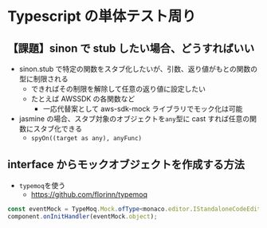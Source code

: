 # Typescript の単体テスト周り

## 【課題】sinon で stub したい場合、どうすればいい

- sinon.stub で特定の関数をスタブ化したいが、引数、返り値がもとの関数の型に制限される
  - できればその制限を解除して任意の返り値に設定したい
  - たとえば AWSSDK の各関数など
    - 一応代替案として aws-sdk-mock ライブラリでモック化は可能
- jasmine の場合、スタブ対象のオブジェクトを`any`型に cast すれば任意の関数にスタブ化できる
  - `spyOn((target as any), anyFunc)`

## interface からモックオブジェクトを作成する方法

- `typemoq`を使う
  - https://github.com/florinn/typemoq

```typescript
const eventMock = TypeMoq.Mock.ofType<monaco.editor.IStandaloneCodeEditor>();
component.onInitHandler(eventMock.object);
```
